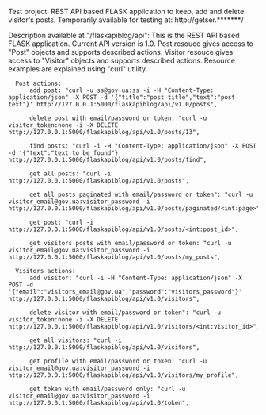   Test project. REST API based FLASK application to keep, add and delete visitor's posts. Temporarily available for testing at: http://getser.*******/


  Description available at "/flaskapiblog/api":
        This is the REST API based FLASK application. Current API version is 1.0.
        Post resouce gives access to "Post" objects and supports described actions.
        Visitor resouce gives access to "Visitor" objects and supports described actions.
        Resource examples are explained using "curl" utility.

      Post actions: 
          add post: "curl -u ss@gov.ua:ss -i -H "Content-Type: application/json" -X POST -d '{"title":"post title","text":"post text"}' http://127.0.0.1:5000/flaskapiblog/api/v1.0/posts", 

          delete post with email/password or token: "curl -u visitor_token:none -i -X DELETE http://127.0.0.1:5000/flaskapiblog/api/v1.0/posts/13",

          find posts: "curl -i -H "Content-Type: application/json" -X POST -d '{"text":"text to be found"}' http://127.0.0.1:5000/flaskapiblog/api/v1.0/posts/find",

          get all posts: "curl -i http://127.0.0.1:5000/flaskapiblog/api/v1.0/posts",

          get all posts paginated with email/password or token": "curl -u visitor_email@gov.ua:visitor_password -i http://127.0.0.1:5000/flaskapiblog/api/v1.0/posts/paginated/<int:page>",

          get post: "curl -i http://127.0.0.1:5000/flaskapiblog/api/v1.0/posts/<int:post_id>",

          get visitors posts with email/password or token: "curl -u visitor_email@gov.ua:visitor_password -i http://127.0.0.1:5000/flaskapiblog/api/v1.0/posts/my_posts", 

      Visitors actions: 
          add visitor: "curl -i -H "Content-Type: application/json" -X POST -d '{"email":"visitors_email@gov.ua","password":"visitors_password"}' http://127.0.0.1:5000/flaskapiblog/api/v1.0/visitors",

          delete visitor with email/password or token": "curl -u visitor_token:none -i -X DELETE http://127.0.0.1:5000/flaskapiblog/api/v1.0/visitors/<int:visitor_id>",

          get all visitors: "curl -i http://127.0.0.1:5000/flaskapiblog/api/v1.0/visitors",

          get profile with email/password or token: "curl -u visitor_email@gov.ua:visitor_password -i http://127.0.0.1:5000/flaskapiblog/api/v1.0/visitors/my_profile",

          get token with email/password only: "curl -u visitor_email@gov.ua:visitor_password -i http://127.0.0.1:5000/flaskapiblog/api/v1.0/token",
